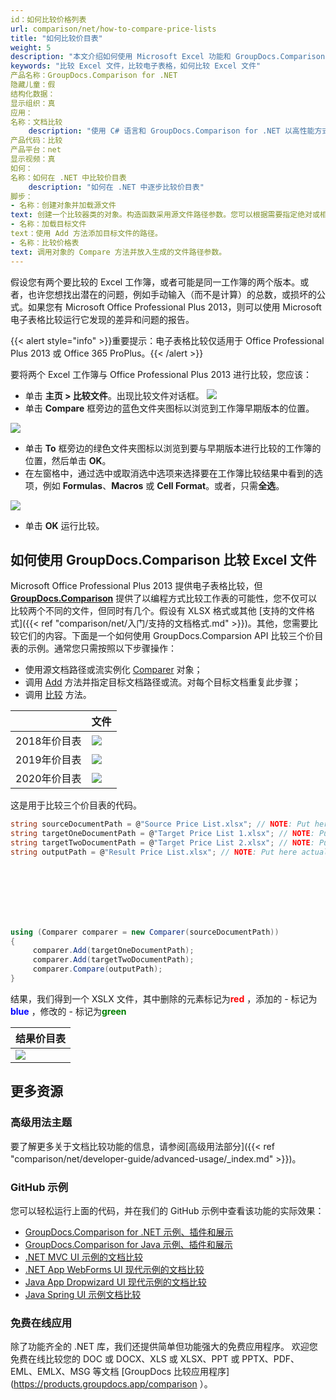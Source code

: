 ```yaml
---
id：如何比较价格列表
url: comparison/net/how-to-compare-price-lists
title: "如何比较价目表"
weight: 5
description: "本文介绍如何使用 Microsoft Excel 功能和 GroupDocs.Comparison API for .NET 比较文件。您还将学习如何比较两个或多个表并获取文件的差异"
keywords: "比较 Excel 文件，比较电子表格，如何比较 Excel 文件"
产品名称：GroupDocs.Comparison for .NET
隐藏儿童：假
结构化数据：
显示组织：真
应用：
名称：文档比较
    description: "使用 C# 语言和 GroupDocs.Comparison for .NET 以高性能方式本地比较文档"
产品代码：比较
产品平台：net
显示视频：真
如何：
名称：如何在 .NET 中比较价目表
    description: "如何在 .NET 中逐步比较价目表"
脚步：
- 名称：创建对象并加载源文件
text: 创建一个比较器类的对象。构造函数采用源文件路径参数。您可以根据需要指定绝对或相对文件路径。
- 名称：加载目标文件
text：使用 Add 方法添加目标文件的路径。
- 名称：比较价格表
text: 调用对象的 Compare 方法并放入生成的文件路径参数。
---
```

假设您有两个要比较的 Excel 工作簿，或者可能是同一工作簿的两个版本。或者，也许您想找出潜在的问题，例如手动输入（而不是计算）的总数，或损坏的公式。如果您有 Microsoft Office Professional Plus 2013，则可以使用 Microsoft 电子表格比较运行它发现的差异和问题的报告。

{{< alert style="info" >}}重要提示：电子表格比较仅适用于 Office Professional Plus 2013 或 Office 365 ProPlus。{{< /alert >}}

要将两个 Excel 工作簿与 Office Professional Plus 2013 进行比较，您应该：

* 单击 **主页 > 比较文件**。出现比较文件对话框。
![](comparison/net/images/how-to-compare-price-lists.jpg)
* 单击 **Compare** 框旁边的蓝色文件夹图标以浏览到工作簿早期版本的位置。
      







![](comparison/net/images/how-to-compare-price-lists_1.jpg)
      







    



* 单击 **To** 框旁边的绿色文件夹图标以浏览到要与早期版本进行比较的工作簿的位置，然后单击 **OK**。
* 在左窗格中，通过选中或取消选中选项来选择要在工作簿比较结果中看到的选项，例如 **Formulas**、**Macros** 或 **Cell Format**。或者，只需**全选**。
      







![](comparison/net/images/how-to-compare-price-lists_2.png)
* 单击 **OK** 运行比较。

## 如何使用 GroupDocs.Comparison 比较 Excel 文件

Microsoft Office Professional Plus 2013 提供电子表格比较，但 **[GroupDocs.Comparison](https://products.groupdocs.com/comparison/net)** 提供了以编程方式比较工作表的可能性，您不仅可以比较两个不同的文件，但同时有几个。假设有 XLSX 格式或其他 [支持的文件格式]({{< ref "comparison/net/入门/支持的文档格式.md" >}})。其他，您需要比较它们的内容。下面是一个如何使用 GroupDocs.Comparsion API 比较三个价目表的示例。通常您只需按照以下步骤操作：

* 使用源文档路径或流实例化 [Comparer](https://apireference.groupdocs.com/net/comparison/groupdocs.comparison/comparer) 对象；
* 调用 [Add](https://apireference.groupdocs.com/net/comparison/groupdocs.comparison/comparer/methods/add/index) 方法并指定目标文档路径或流。对每个目标文档重复此步骤；
* 调用 [比较](https://apireference.groupdocs.com/net/comparison/groupdocs.comparison/comparer/methods/compare/index) 方法。
      







    




| |文件 |
| --- | --- |
| 2018年价目表| ![](比较/网络/图像/how-to-compare-price-lists_3.png) |
| 2019年价目表| ![](比较/网络/图像/how-to-compare-price-lists_4.png) |
| 2020年价目表| ![](比较/net/images/how-to-compare-price-lists_5.png) |

这是用于比较三个价目表的代码。

```csharp
string sourceDocumentPath = @"Source Price List.xlsx"; // NOTE: Put here actual path to source document
string targetOneDocumentPath = @"Target Price List 1.xlsx"; // NOTE: Put here actual path to target one document
string targetTwoDocumentPath = @"Target Price List 2.xlsx"; // NOTE: Put here actual path to target two document
string outputPath = @"Result Price List.xlsx"; // NOTE: Put here actual path to result document
             







using (Comparer comparer = new Comparer(sourceDocumentPath))
{
     comparer.Add(targetOneDocumentPath);
     comparer.Add(targetTwoDocumentPath);
     comparer.Compare(outputPath);
}
```

结果，我们得到一个 XSLX 文件，其中删除的元素标记为<font color="red">**red**</font> ，添加的 - 标记为<font color="blue">**blue**</font> ，修改的 - 标记为<font color="green">**green**</font>


|结果价目表 |
| --- |
| ![](比较/网络/图像/how-to-compare-price-lists_6.png) |

## 更多资源
### 高级用法主题
要了解更多关于文档比较功能的信息，请参阅[高级用法部分]({{< ref "comparison/net/developer-guide/advanced-usage/_index.md" >}})。

### GitHub 示例
您可以轻松运行上面的代码，并在我们的 GitHub 示例中查看该功能的实际效果：
* [GroupDocs.Comparison for .NET 示例、插件和展示](https://github.com/groupdocs-comparison/GroupDocs.Comparison-for-.NET)
* [GroupDocs.Comparison for Java 示例、插件和展示](https://github.com/groupdocs-comparison/GroupDocs.Comparison-for-Java)
* [.NET MVC UI 示例的文档比较](https://github.com/groupdocs-comparison/GroupDocs.Comparison-for-.NET-MVC)
* [.NET App WebForms UI 现代示例的文档比较](https://github.com/groupdocs-comparison/GroupDocs.Comparison-for-.NET-WebForms)
* [Java App Dropwizard UI 现代示例的文档比较](https://github.com/groupdocs-comparison/GroupDocs.Comparison-for-Java-Dropwizard)
* [Java Spring UI 示例文档比较](https://github.com/groupdocs-comparison/GroupDocs.Comparison-for-Java-Spring)
    



### 免费在线应用
除了功能齐全的 .NET 库，我们还提供简单但功能强大的免费应用程序。
欢迎您免费在线比较您的 DOC 或 DOCX、XLS 或 XLSX、PPT 或 PPTX、PDF、EML、EMLX、MSG 等文档 [GroupDocs 比较应用程序](https://products.groupdocs.app/comparison ）。

